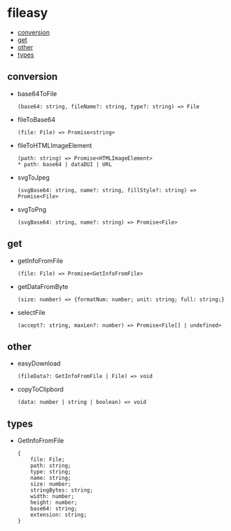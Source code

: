 # fileasy

- [conversion](#conversion)
- [get](#get)
- [other](#other)
- [types](#types)

## conversion

- base64ToFile
  ```text
  (base64: string, fileName?: string, type?: string) => File
  ```
- fileToBase64
  ```text
  (file: File) => Promise<string>
  ```
- fileToHTMLImageElement
  ```text
  (path: string) => Promise<HTMLImageElement>
  * path: base64 | dataDUI | URL
  ```
- svgToJpeg
  ```text
  (svgBase64: string, name?: string, fillStyle?: string) => Promise<File>
  ```
- svgToPng
  ```text
  (svgBase64: string, name?: string) => Promise<File>
  ```

## get

- getInfoFromFile

  ```text
  (file: File) => Promise<GetInfoFromFile>
  ```

- getDataFromByte
  ```text
  (size: number) => {formatNum: number; unit: string; full: string;}
  ```
- selectFile
  ```text
  (accept?: string, maxLen?: number) => Promise<File[] | undefined>
  ```

## other

- easyDownload
  ```text
  (fileData?: GetInfoFromFile | File) => void
  ```
- copyToClipbord
  ```text
  (data: number | string | boolean) => void
  ```

## types

- GetInfoFromFile

  ```text
  {
      file: File;
      path: string;
      type: string;
      name: string;
      size: number;
      stringBytes: string;
      width: number;
      height: number;
      base64: string;
      extension: string;
  }
  ```
